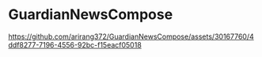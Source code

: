 # GuardianNewsCompose



https://github.com/arirang372/GuardianNewsCompose/assets/30167760/4ddf8277-7196-4556-92bc-f15eacf05018

